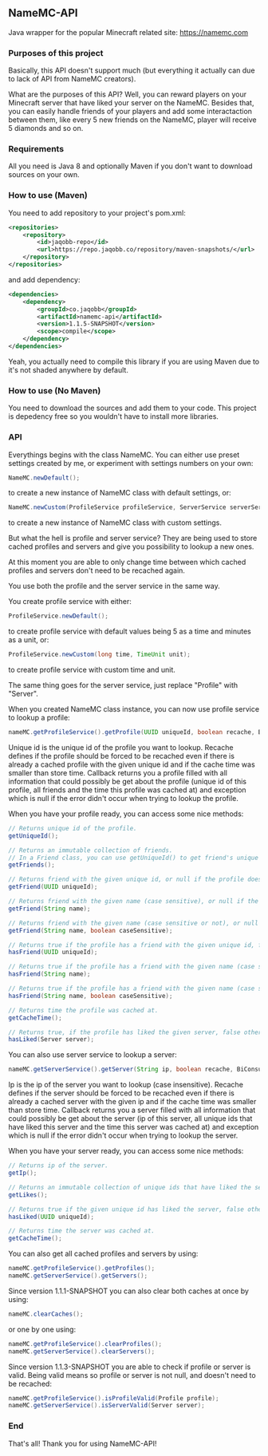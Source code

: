 ##  NameMC-API
Java wrapper for the popular Minecraft related site: https://namemc.com

### Purposes of this project
Basically, this API doesn't support much (but everything it actually can due to lack of API from NameMC creators).

What are the purposes of this API? Well, you can reward players on your Minecraft server that have liked your server on the NameMC. Besides that, you can easily handle friends of your players and add some interactaction between them, like every 5 new friends on the NameMC, player will receive 5 diamonds and so on.

### Requirements
All you need is Java 8 and optionally Maven if you don't want to download sources on your own.

### How to use (Maven)
You need to add repository to your project's pom.xml:
```xml
<repositories>
	<repository>
		<id>jaqobb-repo</id>
		<url>https://repo.jaqobb.co/repository/maven-snapshots/</url>
	</repository>
</repositories>
```
and add dependency:
```xml
<dependencies>
	<dependency>
		<groupId>co.jaqobb</groupId>
		<artifactId>namemc-api</artifactId>
		<version>1.1.5-SNAPSHOT</version>
		<scope>compile</scope>
	</dependency>
</dependencies>
```
Yeah, you actually need to compile this library if you are using Maven due to it's not shaded anywhere by default.

### How to use (No Maven)
You need to download the sources and add them to your code. This project is depedency free so you wouldn't have to install more libraries.

### API
Everythings begins with the class NameMC. You can either use preset settings created by me, or experiment with settings numbers on your own:
```java
NameMC.newDefault();
```
to create a new instance of NameMC class with default settings, or:
```java
NameMC.newCustom(ProfileService profileService, ServerService serverService);
```
to create a new instance of NameMC class with custom settings.

But what the hell is profile and server service? They are being used to store cached profiles and servers and give you possibility to lookup a new ones.

At this moment you are able to only change time between which cached profiles and servers don't need to be recached again.

You use both the profile and the server service in the same way.

You create profile service with either:
```java
ProfileService.newDefault();
```
to create profile service with default values being 5 as a time and minutes as a unit, or:
```java
ProfileService.newCustom(long time, TimeUnit unit);
```
to create profile service with custom time and unit.

The same thing goes for the server service, just replace "Profile" with "Server".

When you created NameMC class instance, you can now use profile service to lookup a profile:
```java
nameMC.getProfileService().getProfile(UUID uniqueId, boolean recache, BiConsumer<Profile, Exception> callback);
```
Unique id is the unique id of the profile you want to lookup.
Recache defines if the profile should be forced to be recached even if there is already a cached profile with the given unique id and if the cache time was smaller than store time.
Callback returns you a profile filled with all information that could possibly be get about the profile (unique id of this profile, all friends and the time this profile was cached at) and exception which is null if the error didn't occur when trying to lookup the profile.

When you have your profile ready, you can access some nice methods:
```java
// Returns unique id of the profile.
getUniqueId();

// Returns an immutable collection of friends.
// In a Friend class, you can use getUniqueId() to get friend's unique id, getName() to get friend's name, isFriendOf(Profile profile) or isFriendOf(Profile profile, boolean caseSensitive) to check the friend is on the given profile's friend list, or hasLiked(Server server) to check if the friend has liked the given server.
getFriends();

// Returns friend with the given unique id, or null if the profile doesn't have a friend with the given unique id.
getFriend(UUID uniqueId);

// Returns friend with the given name (case sensitive), or null if the profile doesn't have a friend with the given name.
getFriend(String name);

// Returns friend with the given name (case sensitive or not), or null if the profile doesn't have a friend with the given name.
getFriend(String name, boolean caseSensitive);

// Returns true if the profile has a friend with the given unique id, false otherwise.
hasFriend(UUID uniqueId);

// Returns true if the profile has a friend with the given name (case sensitive), false otherwise.
hasFriend(String name);

// Returns true if the profile has a friend with the given name (case sensitive or not), false otherwise.
hasFriend(String name, boolean caseSensitive);

// Returns time the profile was cached at.
getCacheTime();

// Returns true, if the profile has liked the given server, false otherwise.
hasLiked(Server server);
```

You can also use server service to lookup a server:
```java
nameMC.getServerService().getServer(String ip, boolean recache, BiConsumer<Server, Exception> callback);
```
Ip is the ip of the server you want to lookup (case insensitive).
Recache defines if the server should be forced to be recached even if there is already a cached server with the given ip and if the cache time was smaller than store time.
Callback returns you a server filled with all information that could possibly be get about the server (ip of this server, all unique ids that have liked this server and the time this server was cached at) and exception which is null if the error didn't occur when trying to lookup the server.

When you have your server ready, you can access some nice methods:
```java
// Returns ip of the server.
getIp();

// Returns an immutable collection of unique ids that have liked the server.
getLikes();

// Returns true if the given unique id has liked the server, false otherwise.
hasLiked(UUID uniqueId);

// Returns time the server was cached at.
getCacheTime();
```

You can also get all cached profiles and servers by using:
```java
nameMC.getProfileService().getProfiles();
nameMC.getServerService().getServers();
```

Since version 1.1.1-SNAPSHOT you can also clear both caches at once by using:
```java
nameMC.clearCaches();
```
or one by one using:
```java
nameMC.getProfileService().clearProfiles();
nameMC.getServerService().clearServers();
```

Since version 1.1.3-SNAPSHOT you are able to check if profile or server is valid. Being valid means so profile or server is not null, and doesn't need to be recached:
```java
nameMC.getProfileService().isProfileValid(Profile profile);
nameMC.getServerService().isServerValid(Server server);
```

### End
That's all! Thank you for using NameMC-API!